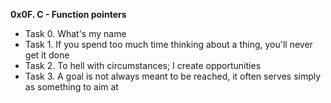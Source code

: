 **0x0F. C - Function pointers**

* Task 0. What's my name
* Task 1. If you spend too much time thinking about a thing, you'll never get it done
* Task 2. To hell with circumstances; I create opportunities
* Task 3. A goal is not always meant to be reached, it often serves simply as something to aim at 